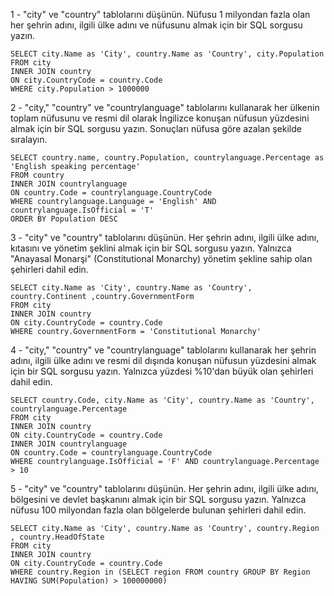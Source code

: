 1 - "city" ve "country" tablolarını düşünün. Nüfusu 1 milyondan fazla olan her şehrin adını, ilgili ülke adını ve nüfusunu almak için bir SQL sorgusu yazın.

    SELECT city.Name as 'City', country.Name as 'Country', city.Population 
    FROM city
    INNER JOIN country
    ON city.CountryCode = country.Code
    WHERE city.Population > 1000000



2 - "city," "country" ve "countrylanguage" tablolarını kullanarak her ülkenin toplam nüfusunu ve resmi dil olarak İngilizce konuşan nüfusun yüzdesini almak için bir SQL sorgusu yazın. Sonuçları nüfusa göre azalan şekilde sıralayın.


    SELECT country.name, country.Population, countrylanguage.Percentage as 'English speaking percentage'
    FROM country
    INNER JOIN countrylanguage
    ON country.Code = countrylanguage.CountryCode
    WHERE countrylanguage.Language = 'English' AND countrylanguage.IsOfficial = 'T' 
    ORDER BY Population DESC


3 - "city" ve "country" tablolarını düşünün. Her şehrin adını, ilgili ülke adını, kıtasını ve yönetim şeklini almak için bir SQL sorgusu yazın. Yalnızca "Anayasal Monarşi" (Constitutional Monarchy) yönetim şekline sahip olan şehirleri dahil edin.


    SELECT city.Name as 'City', country.Name as 'Country', country.Continent ,country.GovernmentForm
    FROM city
    INNER JOIN country
    ON city.CountryCode = country.Code
    WHERE country.GovernmentForm = 'Constitutional Monarchy'



4 - "city," "country" ve "countrylanguage" tablolarını kullanarak her şehrin adını, ilgili ülke adını ve resmi dil dışında konuşan nüfusun yüzdesini almak için bir SQL sorgusu yazın. Yalnızca yüzdesi %10'dan büyük olan şehirleri dahil edin.


    SELECT country.Code, city.Name as 'City', country.Name as 'Country', countrylanguage.Percentage
    FROM city
    INNER JOIN country
    ON city.CountryCode = country.Code
    INNER JOIN countrylanguage
    ON country.Code = countrylanguage.CountryCode
    WHERE countrylanguage.IsOfficial = 'F' AND countrylanguage.Percentage > 10




5 - "city" ve "country" tablolarını düşünün. Her şehrin adını, ilgili ülke adını, bölgesini ve devlet başkanını almak için bir SQL sorgusu yazın. Yalnızca nüfusu 100 milyondan fazla olan bölgelerde bulunan şehirleri dahil edin.


    SELECT city.Name as 'City', country.Name as 'Country', country.Region , country.HeadOfState
    FROM city
    INNER JOIN country
    ON city.CountryCode = country.Code
    WHERE country.Region in (SELECT region FROM country GROUP BY Region HAVING SUM(Population) > 100000000)
